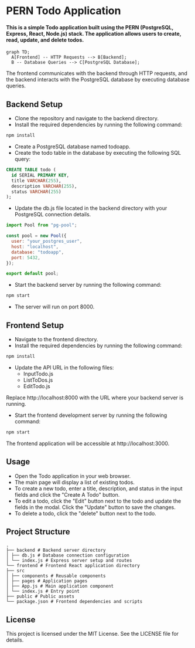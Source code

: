 # PERN Todo Application

#### This is a simple Todo application built using the PERN (PostgreSQL, Express, React, Node.js) stack. The application allows users to create, read, update, and delete todos.

```mermaid
graph TD;
  A[Frontend] -- HTTP Requests --> B[Backend];
  B -- Database Queries --> C[PostgreSQL Database];

```

The frontend communicates with the backend through HTTP requests, and the backend interacts with the PostgreSQL database by executing database queries.

## Backend Setup

- Clone the repository and navigate to the backend directory.
- Install the required dependencies by running the following command:

```bash
npm install

```

- Create a PostgreSQL database named todoapp.
- Create the todo table in the database by executing the following SQL query:

```sql
CREATE TABLE todo (
  id SERIAL PRIMARY KEY,
  title VARCHAR(255),
  description VARCHAR(255),
  status VARCHAR(255)
);

```

- Update the db.js file located in the backend directory with your PostgreSQL connection details.

```javascript
import Pool from "pg-pool";

const pool = new Pool({
  user: "your_postgres_user",
  host: "localhost",
  database: "todoapp",
  port: 5432,
});

export default pool;
```

- Start the backend server by running the following command:

```bash
npm start

```

- The server will run on port 8000.

## Frontend Setup

- Navigate to the frontend directory.
- Install the required dependencies by running the following command:

```bash
npm install

```

- Update the API URL in the following files:
  - InputTodo.js
  - ListToDos.js
  - EditTodo.js

Replace http://localhost:8000 with the URL where your backend server is running.

- Start the frontend development server by running the following command:

```bash
npm start

```

The frontend application will be accessible at http://localhost:3000.

## Usage

- Open the Todo application in your web browser.
- The main page will display a list of existing todos.
- To create a new todo, enter a title, description, and status in the input fields and click the "Create A Todo" button.
- To edit a todo, click the "Edit" button next to the todo and update the fields in the modal. Click the "Update" button to save the changes.
- To delete a todo, click the "delete" button next to the todo.

## Project Structure

```
.
├── backend # Backend server directory
│ ├── db.js # Database connection configuration
│ └── index.js # Express server setup and routes
└── frontend # Frontend React application directory
├── src
│ ├── components # Reusable components
│ ├── pages # Application pages
│ ├── App.js # Main application component
│ └── index.js # Entry point
├── public # Public assets
└── package.json # Frontend dependencies and scripts
```

## License

This project is licensed under the MIT License. See the LICENSE file for details.
